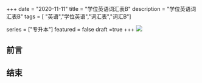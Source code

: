 +++
date = "2020-11-11"
title = "学位英语词汇表B"
description = "学位英语词汇表B"
tags = [ "英语","学位英语","词汇表","词汇B"]

series = ["专升本"]
featured = false
draft =true 
+++
![](https://gitee.com/lalalaxiaowifi/pictures/raw/master/image/%E6%97%A5%E5%B8%B8%E6%90%AC%E7%A0%96%E5%A4%B4.png)

## 前言



## 结束



